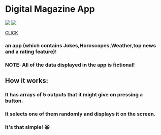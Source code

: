 # Digital Magazine App

![](https://img.shields.io/badge/Category-Fictional-brightgreen?style=flat&logo=appveyor)
![](https://img.shields.io/badge/My%20Github-Click%20below-brightgreen?style=flat)

[CLICK](https://github.com/somePythonProgrammer)

### an app (which contains Jokes,Horoscopes,Weather,top news and a rating feature)!

### NOTE: All of the data displayed in the app is fictional!

## How it works:

### It has arrays of 5 outputs that it might give on pressing a button.
### It selects one of them randomly and displays it on the screen. 
### It's that simple! 😀